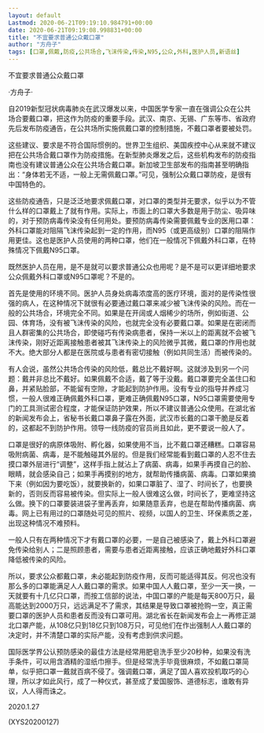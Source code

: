 ```yaml
---
layout: default
Lastmod: 2020-06-21T09:19:10.984791+00:00
date: 2020-06-21T09:19:08.998831+00:00
title: "不宜要求普通公众戴口罩"
author: "方舟子"
tags: [口罩,佩戴,防疫,公共场合,飞沫传染,传染,N95,公众,外科,医护人员,新语丝]
---
```


不宜要求普通公众戴口罩

·方舟子·

自2019新型冠状病毒肺炎在武汉爆发以来，中国医学专家一直在强调公众在公共场合要戴口罩，把这作为防疫的重要手段。武汉、南京、无锡、广东等市、省政府先后发布防疫通告，在公共场所实施佩戴口罩的控制措施，不戴口罩者要被处罚。

这些建议、要求是不符合国际惯例的。世界卫生组织、美国疾控中心从来就不建议把在公共场合戴口罩作为防疫措施。在新型肺炎爆发之后，这些机构发布的防疫指南也没有建议普通公众在公共场合戴口罩。新加坡卫生部发布的指南甚至明确指出：“身体若无不适，一般上无需佩戴口罩。”可见，强制公众戴口罩防疫，是很有中国特色的。

这些防疫通告，只是泛泛地要求佩戴口罩，对口罩的类型并无要求，似乎以为不管什么样的口罩戴上了就有作用。实际上，市面上的口罩大多数是用于防尘、吸异味的，对于预防病毒传染没有任何用处。要预防病毒传染需要佩戴专业的医用口罩：外科口罩能对阻隔飞沫传染起到一定的作用，而N95（或更高级别）口罩的阻隔作用更佳。这也是医护人员使用的两种口罩，他们在一般情况下佩戴外科口罩，在特殊情况下佩戴N95口罩。

既然医护人员在用，是不是就可以要求普通公众也用呢？是不是可以更详细地要求公众佩戴外科口罩或N95口罩呢？不是的。

首先是使用的环境不同。医护人员身处病毒浓度高的医疗环境，面对的是传染性很强的病人，在这种情况下就很有必要通过戴口罩来减少被飞沫传染的风险。而在一般的公共场合，环境完全不同。如果是在开阔或人烟稀少的场所，例如街道、公园、体育场，没有被飞沫传染的风险，也就完全没有必要戴口罩。如果是在密闭而且人群密集的公共场合，即使碰巧有传染病患者，保持一米以上的距离就不会被飞沫传染，刚好近距离接触患者被其飞沫传染上的风险微乎其微，戴口罩的作用也就不大。绝大部分人都是在医院或与患者有密切接触（例如共同生活）而被传染的。

有人会说，虽然公共场合传染的风险低，戴总比不戴好啊。这就涉及到另一个问题：戴并非总比不戴好。如果佩戴不合适，戴了等于没戴。戴口罩要完全盖住口和鼻，并紧贴脸部，不能留有空隙，才能起到防护作用。没有专业的指导并养成习惯，一般人很难正确佩戴外科口罩，更难正确佩戴N95口罩，N95口罩需要使用专门的工具测试密合程度，才能保证防护效果，所以不建议普通公众使用。在湖北省的新闻发布会上，省秘书长戴口罩鼻子露在外面，武汉市长戴的口罩干脆是反着的，这都起不到防护作用。领导一线防疫的官员尚且如此，更不要说一般人了。

口罩是很好的病原体吸附、孵化器，如果使用不当，比不戴口罩还糟糕。口罩容易吸附病菌、病毒，是不能触碰其外层的。但是我们经常能看到戴口罩的人忍不住去摸口罩外层进行“调整”，这样手指上就沾上了病菌、病毒，如果手再摸自己的脸、眼睛，就会感染自己；如果手再摸别的地方，就帮助传播病菌、病毒。口罩如果摘下来（例如因为要吃饭），就要换新的，如果口罩脏了、湿了、时间长了，也要换新的，否则反而容易被传染。但实际上一般人很难这么做，时间长了，更难坚持这么做。换下的口罩要装进袋子里再丢弃，如果随意丢弃，也是在帮助传播病菌、病毒。网上已有用过的口罩随处可见的照片、视频，以国人的卫生、环保素质之差，出现这种情况不难预料。

一般人只有在两种情况下才有戴口罩的必要，一是自己被感染了，戴上外科口罩避免传染给别人；二是照顾患者，需要与患者近距离接触，应该正确地戴好外科口罩降低被传染的风险。

所以，要求公众都戴口罩，未必能起到防疫作用，反而可能适得其反。何况也没有那么多的口罩能满足人人戴口罩的需求。如果中国人人戴口罩，至少一天一换，一天就要有十几亿只口罩，而按工信部的说法，中国口罩的产能是每天800万只，最高能达到2000万只，远远满足不了需求，其结果是导致口罩被抢购一空，真正需要口罩的医护人员和患者反而没有口罩可用。湖北省长在新闻发布会上一再修正湖北口罩产能，从108亿只到18亿只到108万只，可见他们在作出强制人人戴口罩的决定时，并不清楚口罩的实际产能，没有考虑到供求问题。

国际医学界公认预防感染的最佳方法是经常用肥皂洗手至少20秒种，如果没有洗手条件，可以用含酒精的湿纸巾擦手。但是经常洗手毕竟很麻烦，不如戴口罩简单，似乎把口罩一戴就百病不侵了。强调戴口罩，满足了国人喜欢投机取巧的心理，所以才如此风行，成了一种仪式，甚至成了爱国服饰、道德标志，谁敢有异议，人人得而诛之。

2020.1.27

(XYS20200127)

